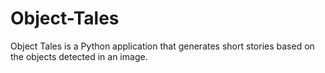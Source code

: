 # Object-Tales
Object Tales is a Python application that generates short stories based on the objects detected in an image.
